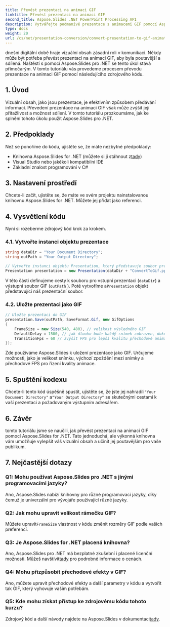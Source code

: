 ```yaml
---
title: Převést prezentaci na animaci GIF
linktitle: Převést prezentaci na animaci GIF
second_title: Aspose.Slides .NET PowerPoint Processing API
description: Vytvářejte podmanivé prezentace s animacemi GIF pomocí Aspose.Slides pro .NET. Transformujte statické snímky na dynamické vizuální zážitky.
type: docs
weight: 20
url: /cs/net/presentation-conversion/convert-presentation-to-gif-animation/
---
```


dnešní digitální době hraje vizuální obsah zásadní roli v komunikaci. Někdy může být potřeba převést prezentaci na animaci GIF, aby byla poutavější a sdílená. Naštěstí s pomocí Aspose.Slides pro .NET se tento úkol stává přímočarým. V tomto tutoriálu vás provedeme procesem převodu prezentace na animaci GIF pomocí následujícího zdrojového kódu.

## 1. Úvod

Vizuální obsah, jako jsou prezentace, je efektivním způsobem předávání informací. Převedení prezentace na animaci GIF však může zvýšit její přitažlivost a možnost sdílení. V tomto tutoriálu prozkoumáme, jak ke splnění tohoto úkolu použít Aspose.Slides pro .NET.

## 2. Předpoklady

Než se ponoříme do kódu, ujistěte se, že máte nezbytné předpoklady:

-  Knihovna Aspose.Slides for .NET (můžete si ji stáhnout z[tady](https://releases.aspose.com/slides/net/))
- Visual Studio nebo jakékoli kompatibilní IDE
- Základní znalost programování v C#

## 3. Nastavení prostředí

Chcete-li začít, ujistěte se, že máte ve svém projektu nainstalovanou knihovnu Aspose.Slides for .NET. Můžete jej přidat jako referenci.

## 4. Vysvětlení kódu

Nyní si rozeberme zdrojový kód krok za krokem.

### 4.1. Vytvořte instanci objektu prezentace

```csharp
string dataDir = "Your Document Directory";
string outPath = "Your Output Directory";

// Vytvořte instanci objektu Presentation, který představuje soubor prezentace
Presentation presentation = new Presentation(dataDir + "ConvertToGif.pptx");
```

V této části definujeme cesty k souboru pro vstupní prezentaci (`dataDir`) a výstupní soubor GIF (`outPath` ). Poté vytvoříme a`Presentation` objekt představující náš prezentační soubor.

### 4.2. Uložte prezentaci jako GIF

```csharp
// Uložte prezentaci do GIF
presentation.Save(outPath, SaveFormat.Gif, new GifOptions
{
    FrameSize = new Size(540, 480), // velikost výsledného GIF
    DefaultDelay = 1500, // jak dlouho bude každý snímek zobrazen, dokud nebude změněn na další
    TransitionFps = 60 // zvýšit FPS pro lepší kvalitu přechodové animace
});
```

Zde používáme Aspose.Slides k uložení prezentace jako GIF. Určujeme možnosti, jako je velikost snímku, výchozí zpoždění mezi snímky a přechodové FPS pro řízení kvality animace.

## 5. Spuštění kodexu

 Chcete-li tento kód úspěšně spustit, ujistěte se, že jste jej nahradili`"Your Document Directory"` a`"Your Output Directory"` se skutečnými cestami k vaší prezentaci a požadovaným výstupním adresářem.

## 6. Závěr

tomto tutoriálu jsme se naučili, jak převést prezentaci na animaci GIF pomocí Aspose.Slides for .NET. Tato jednoduchá, ale výkonná knihovna vám umožňuje vylepšit váš vizuální obsah a učinit jej poutavějším pro vaše publikum.

## 7. Nejčastější dotazy

### Q1: Mohu používat Aspose.Slides pro .NET s jinými programovacími jazyky?
Ano, Aspose.Slides nabízí knihovny pro různé programovací jazyky, díky čemuž je univerzální pro vývojáře používající různé jazyky.

### Q2: Jak mohu upravit velikost rámečku GIF?
 Můžete upravit`FrameSize` vlastnost v kódu změnit rozměry GIF podle vašich preferencí.

### Q3: Je Aspose.Slides for .NET placená knihovna?
 Ano, Aspose.Slides pro .NET má bezplatné zkušební i placené licenční možnosti. Můžeš navštívit[tady](https://reference.aspose.com/slides/net/) pro podrobné informace o cenách.

### Q4: Mohu přizpůsobit přechodové efekty v GIF?
Ano, můžete upravit přechodové efekty a další parametry v kódu a vytvořit tak GIF, který vyhovuje vašim potřebám.

### Q5: Kde mohu získat přístup ke zdrojovému kódu tohoto kurzu?
 Zdrojový kód a další návody najdete na Aspose.Slides v dokumentaci[tady](https://reference.aspose.com/slides/net/).